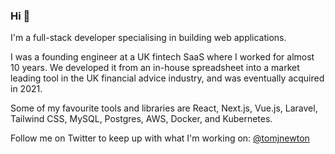 ### Hi 👋

I'm a full-stack developer specialising in building web applications.

I was a founding engineer at a UK fintech SaaS where I worked for almost 10 years. We developed it from an in-house spreadsheet into a market leading tool in the UK financial advice industry, and was eventually acquired in 2021.

Some of my favourite tools and libraries are React, Next.js, Vue.js, Laravel, Tailwind CSS, MySQL, Postgres, AWS, Docker, and Kubernetes.

Follow me on Twitter to keep up with what I'm working on: [@tomjnewton](https://twitter.com/tomjnewton)

<!--
**thetomnewton/thetomnewton** is a ✨ _special_ ✨ repository because its `README.md` (this file) appears on your GitHub profile.

Here are some ideas to get you started:

- 🔭 I’m currently working on ...
- 🌱 I’m currently learning ...
- 👯 I’m looking to collaborate on ...
- 🤔 I’m looking for help with ...
- 💬 Ask me about ...
- 📫 How to reach me: ...
- 😄 Pronouns: ...
- ⚡ Fun fact: ...
-->
